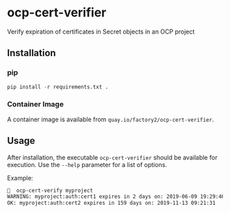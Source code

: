 # ocp-cert-verifier

Verify expiration of certificates in Secret objects in an OCP project

## Installation

### pip

```python
pip install -r requirements.txt .
```

### Container Image

A container image is available from `quay.io/factory2/ocp-cert-verifier`.

## Usage

After installation, the executable `ocp-cert-verifier` should be available for execution.
Use the `--help` parameter for a list of options.

Example:

```bash
🐚  ocp-cert-verify myproject
WARNING: myproject:auth:cert1 expires in 2 days on: 2019-06-09 19:29:46
OK: myproject:auth:cert2 expires in 159 days on: 2019-11-13 09:21:31
```
